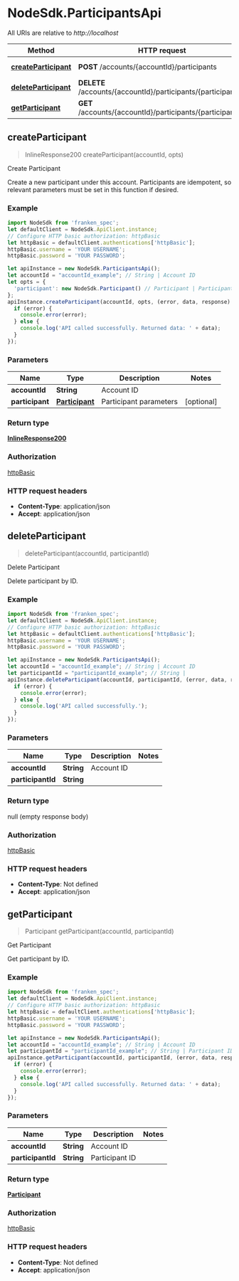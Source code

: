 # NodeSdk.ParticipantsApi

All URIs are relative to *http://localhost*

Method | HTTP request | Description
------------- | ------------- | -------------
[**createParticipant**](ParticipantsApi.md#createParticipant) | **POST** /accounts/{accountId}/participants | Create Participant
[**deleteParticipant**](ParticipantsApi.md#deleteParticipant) | **DELETE** /accounts/{accountId}/participants/{participantId} | Delete Participant
[**getParticipant**](ParticipantsApi.md#getParticipant) | **GET** /accounts/{accountId}/participants/{participantId} | Get Participant



## createParticipant

> InlineResponse200 createParticipant(accountId, opts)

Create Participant

Create a new participant under this account.  Participants are idempotent, so relevant parameters must be set in this function if desired. 

### Example

```javascript
import NodeSdk from 'franken_spec';
let defaultClient = NodeSdk.ApiClient.instance;
// Configure HTTP basic authorization: httpBasic
let httpBasic = defaultClient.authentications['httpBasic'];
httpBasic.username = 'YOUR USERNAME';
httpBasic.password = 'YOUR PASSWORD';

let apiInstance = new NodeSdk.ParticipantsApi();
let accountId = "accountId_example"; // String | Account ID
let opts = {
  'participant': new NodeSdk.Participant() // Participant | Participant parameters
};
apiInstance.createParticipant(accountId, opts, (error, data, response) => {
  if (error) {
    console.error(error);
  } else {
    console.log('API called successfully. Returned data: ' + data);
  }
});
```

### Parameters


Name | Type | Description  | Notes
------------- | ------------- | ------------- | -------------
 **accountId** | **String**| Account ID | 
 **participant** | [**Participant**](Participant.md)| Participant parameters | [optional] 

### Return type

[**InlineResponse200**](InlineResponse200.md)

### Authorization

[httpBasic](../README.md#httpBasic)

### HTTP request headers

- **Content-Type**: application/json
- **Accept**: application/json


## deleteParticipant

> deleteParticipant(accountId, participantId)

Delete Participant

Delete participant by ID.

### Example

```javascript
import NodeSdk from 'franken_spec';
let defaultClient = NodeSdk.ApiClient.instance;
// Configure HTTP basic authorization: httpBasic
let httpBasic = defaultClient.authentications['httpBasic'];
httpBasic.username = 'YOUR USERNAME';
httpBasic.password = 'YOUR PASSWORD';

let apiInstance = new NodeSdk.ParticipantsApi();
let accountId = "accountId_example"; // String | Account ID
let participantId = "participantId_example"; // String | 
apiInstance.deleteParticipant(accountId, participantId, (error, data, response) => {
  if (error) {
    console.error(error);
  } else {
    console.log('API called successfully.');
  }
});
```

### Parameters


Name | Type | Description  | Notes
------------- | ------------- | ------------- | -------------
 **accountId** | **String**| Account ID | 
 **participantId** | **String**|  | 

### Return type

null (empty response body)

### Authorization

[httpBasic](../README.md#httpBasic)

### HTTP request headers

- **Content-Type**: Not defined
- **Accept**: application/json


## getParticipant

> Participant getParticipant(accountId, participantId)

Get Participant

Get participant by ID.

### Example

```javascript
import NodeSdk from 'franken_spec';
let defaultClient = NodeSdk.ApiClient.instance;
// Configure HTTP basic authorization: httpBasic
let httpBasic = defaultClient.authentications['httpBasic'];
httpBasic.username = 'YOUR USERNAME';
httpBasic.password = 'YOUR PASSWORD';

let apiInstance = new NodeSdk.ParticipantsApi();
let accountId = "accountId_example"; // String | Account ID
let participantId = "participantId_example"; // String | Participant ID
apiInstance.getParticipant(accountId, participantId, (error, data, response) => {
  if (error) {
    console.error(error);
  } else {
    console.log('API called successfully. Returned data: ' + data);
  }
});
```

### Parameters


Name | Type | Description  | Notes
------------- | ------------- | ------------- | -------------
 **accountId** | **String**| Account ID | 
 **participantId** | **String**| Participant ID | 

### Return type

[**Participant**](Participant.md)

### Authorization

[httpBasic](../README.md#httpBasic)

### HTTP request headers

- **Content-Type**: Not defined
- **Accept**: application/json

